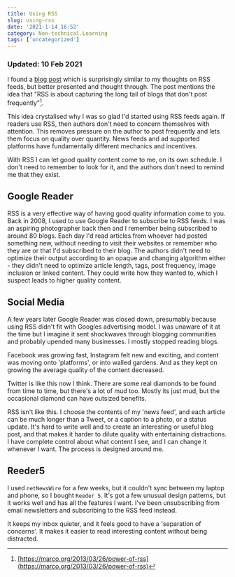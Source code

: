 ```yaml
---
title: Using RSS
slug: using-rss
date: '2021-1-14 16:52'
category: Non-technical.Learning
tags: ['uncategorized']
---
```


### Updated: 10 Feb 2021

I found a [blog post](https://brandur.org/fragments/rss-abandon) which is
surprisingly similar to my thoughts on RSS feeds, but better presented and
thought through. The post mentions the idea that "RSS is about capturing the
long tail of blogs that don't post frequently"[^1].

This idea crystalised why I was so glad I'd started using RSS feeds
again. If readers use RSS, then authors don't need to concern themselves with
attention. This removes pressure on the author to post
frequently and lets them focus on quality over quantity. News feeds and ad
supported platforms have fundamentally different mechanics and incentives.

With RSS I can let good quality content come to me, on its own schedule. I
don't need to remember to look for it, and the authors don't need to remind me
that they exist.

## Google Reader

RSS is a very effective way of having good quality information
come to you. Back in 2008, I used to use Google Reader to subscribe to RSS
feeds. I was an aspiring photographer back then and I remember being subscribed
to around 80 blogs. Each day I'd read articles from whoever had posted
something new, without needing to visit their websites or remember who they are
or that I'd subscribed to their blog. The authors didn't need to optimize their
output according to an opaque and changing algorithm either - they didn't need
to optimize article length, tags, post frequency, image inclusion or linked
content. They could write how they wanted to, which I suspect leads to higher
quality content.

## Social Media

A few years later Google Reader was closed down, presumably because using RSS
didn't fit with Googles advertising model. I was unaware of it at the time but
I imagine it sent shockwaves through blogging communities and probably upended
many businesses. I mostly stopped reading blogs.

Facebook was growing fast, Instagram felt new and exciting, and content was
moving onto 'platforms', or into walled gardens. And as they kept on growing
the average quality of the content decreased.

Twitter is like this now I think. There are some real diamonds to be found from
time to time, but there's a lot of mud too. Mostly its just mud, but the
occasional diamond can have outsized benefits.

RSS isn't like this. I choose the contents of my 'news feed', and
each article can be much longer than a Tweet, or a caption to a photo, or a
status update. It's hard to write well and to create an interesting or useful blog
post, and that makes it harder to dilute quality with entertaining
distractions. I have complete control about what content I see, and I can
change it whenever I want. The process is designed around me.

## Reeder5

I used `netNewsWire` for a few weeks, but it couldn't sync between my laptop
and phone, so I bought `Reeder 5`. It's got a few unusual design patterns, but
it works well and has all the features I want. I've been unsubscribing from
email newsletters and subscribing to the RSS feed instead.

It keeps my inbox quieter, and it feels good to have a 'separation of
concerns'. It makes it easier to read interesting content without being
distracted.

[^1]: [https://marco.org/2013/03/26/power-of-rss](https://marco.org/2013/03/26/power-of-rss)
